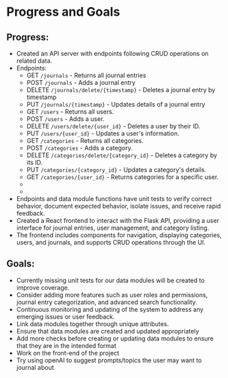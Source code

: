 # Progress and Goals


## Progress:

- Created an API server with endpoints following CRUD operations on related data.
- Endpoints:
	- GET `/journals` - Returns all journal entries
	- POST `/journals` - Adds a journal entry
	- DELETE `/journals/delete/{timestamp}` - Deletes a journal entry by timestamp
	- PUT `/journals/{timestamp}` - Updates details of a journal entry
	- GET `/users` - Returns all users.
	- POST `/users` - Adds a user.
	- DELETE `/users/delete/{user_id}` - Deletes a user by their ID.
	- PUT `/users/{user_id}` - Updates a user's information.
	- GET `/categories` - Returns all categories.
	- POST `/categories` - Adds a category.
	- DELETE `/categories/delete/{category_id}` - Deletes a category by its ID.
	- PUT `/categories/{category_id}` - Updates a category's details.
	- GET `/categories/{user_id}` - Returns categories for a specific user.
	- 
	- 
- Endpoints and data module functions have unit tests to verify correct behavior, document expected behavior, isolate issues, and receive rapid feedback.
- Created a React frontend to interact with the Flask API, providing a user interface for journal entries, user management, and category listing.
- The frontend includes components for navigation, displaying categories, users, and journals, and supports CRUD operations through the UI.


## Goals:

- Currently missing unit tests for our data modules will be created to improve coverage.
- Consider adding more features such as user roles and permissions, journal entry categorization, and advanced search functionality.
- Continuous monitoring and updating of the system to address any emerging issues or user feedback.
- Link data modules together through unique attributes. 
- Ensure that data modules are created and updated appropriately 
- Add more checks before creating or updating data modules to ensure that they are in the intended format
- Work on the front-end of the project
- Try using openAI to suggest prompts/topics the user may want to journal about
